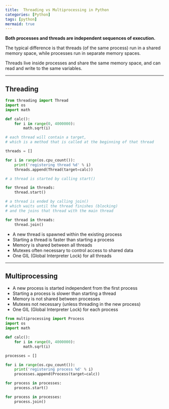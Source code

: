 ```yaml
---
title:  Threading vs Multiprocessing in Python
categories: [Python]
tags: [python]
mermaid: true
---
```


**Both processes and threads are independent sequences of execution.**

The typical difference is that threads (of the same process) run in a shared memory space, while processes run in separate memory spaces.

Threads live inside processes and share the same memory space, and can read and write to the same variables.

---

## Threading

```python
from threading import Thread
import os
import math

def calc():
	for i in range(0, 4000000):
		math.sqrt(i)

# each thread will contain a target,
# which is a method that is called at the beginning of that thread

threads = []

for i in range(os.cpu_count()):
	print('registering thread %d' % i)
	threads.append(Thread(target=calc))

# a thread is started by calling start()    

for thread in threads:
	thread.start()

# a thread is ended by calling join()
# which waits until the thread finishes (blocking)
# and the joins that thread with the main thread

for thread in threads:
	thread.join()
```
- A new thread is spawned within the existing process
- Starting a thread is faster than starting a process
- Memory is shared between all threads
- Mutexes often necessary to control access to shared data
- One GIL (Global Interpreter Lock) for all threads

---

## Multiprocessing

- A new process is started independent from the first process
- Starting a process is slower than starting a thread
- Memory is not shared between processes
- Mutexes not necessary (unless threading in the new process)
- One GIL (Global Interpreter Lock) for each process

```python
from multiprocessing import Process
import os
import math

def calc():
	for i in range(0, 4000000):
		math.sqrt(i)

processes = []

for i in range(os.cpu_count()):
	print('registering process %d' % i)
	processes.append(Process(target=calc))

for process in processes:
	process.start()

for process in processes:
	process.join()
```
